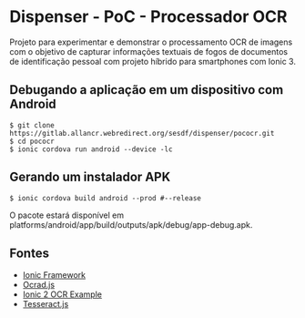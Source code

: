 # Dispenser - PoC - Processador OCR
Projeto para experimentar e demonstrar o processamento OCR de imagens com o objetivo de capturar informações textuais de fogos de documentos de identificação pessoal com projeto híbrido para smartphones com Ionic 3.

## Debugando a aplicação em um dispositivo com Android
```
$ git clone https://gitlab.allancr.webredirect.org/sesdf/dispenser/pococr.git
$ cd pococr
$ ionic cordova run android --device -lc
```

## Gerando um instalador APK
```
$ ionic cordova build android --prod #--release
```
O pacote estará disponível em platforms/android/app/build/outputs/apk/debug/app-debug.apk.

## Fontes
* [Ionic Framework](https://ionicframework.com/docs/)
* [Ocrad.js](antimatter15.com/ocrad.js/demo.html)
* [Ionic 2 OCR Example](https://github.com/matiastucci/ionic-ocr-example)
* [Tesseract.js](tesseract.projectnaptha.com)